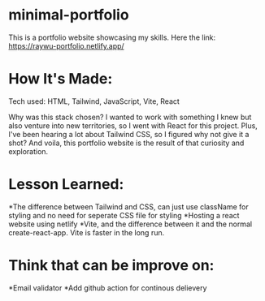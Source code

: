 # minimal-portfolio

This is a portfolio website showcasing my skills. Here the link: https://raywu-portfolio.netlify.app/

# How It's Made: #

Tech used: HTML, Tailwind, JavaScript, Vite, React

Why was this stack chosen?
I wanted to work with something I knew but also venture into new territories, so I went with React for this project. Plus, I've been hearing a lot about Tailwind CSS, so I figured why not give it a shot? And voila, this portfolio website is the result of that curiosity and exploration.

# Lesson Learned: #
*The difference between Tailwind and CSS, can just use className for styling and no need for seperate CSS file for styling 
*Hosting a react website using netlify
*Vite, and the difference between it and the normal create-react-app. Vite is faster in the long run.

# Think that can be improve on: #
*Email validator
*Add github action for continous delievery

